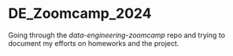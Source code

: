 # DE_Zoomcamp_2024

Going through the *data-engineering-zoomcamp* repo and trying to document my efforts on homeworks and the project.
